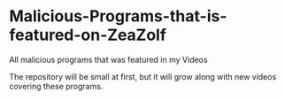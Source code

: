 # Malicious-Programs-that-is-featured-on-ZeaZolf
All malicious programs that was featured in my Videos

The repository will be small at first, but it will grow along with new videos covering these programs.
